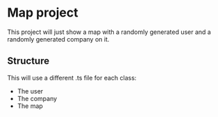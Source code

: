 # Map project

This project will just show a map with a randomly generated user and a randomly generated company on it.

## Structure

This will use a different .ts file for each class:

- The user
- The company
- The map
